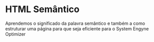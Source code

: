 # HTML Semântico
Aprendemos o significado da palavra semântico e também a como estruturar uma página para que seja eficiente para o System Engyne Optimizer

